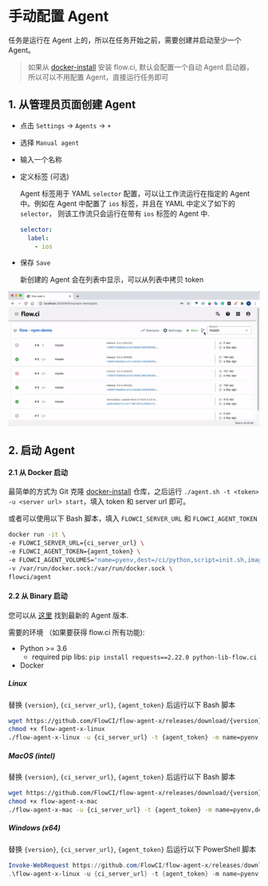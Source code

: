# 手动配置 Agent

任务是运行在 Agent 上的，所以在任务开始之前，需要创建并启动至少一个 Agent。

> 如果从 [docker-install](https://github.com/FlowCI/docker-install.git) 安装 flow.ci, 默认会配置一个自动 Agent 启动器，所以可以不用配置 Agent，直接运行任务即可

## 1. 从管理员页面创建 Agent

* 点击 `Settings` -> `Agents` -> `+`
* 选择 `Manual agent`
* 输入一个名称
* 定义标签 (可选)

  Agent 标签用于 YAML `selector` 配置，可以让工作流运行在指定的 Agent 中。例如在 Agent 中配置了 `ios` 标签，并且在 YAML 中定义了如下的 `selector`， 则该工作流只会运行在带有 `ios` 标签的 Agent 中.

  ```yaml
  selector:
    label:
      - ios
  ```

* 保存 `Save`
  
  新创建的 Agent 会在列表中显示，可以从列表中拷贝 token

![how to create agent](../../images/agents/create_agent.gif)

## 2. 启动 Agent


#### 2.1 从 Docker 启动

最简单的方式为 Git 克隆 [docker-install](https://github.com/flowci/docker-install) 仓库，之后运行 `./agent.sh -t <token> -u <server url> start`，填入 token 和 server url 即可。

或者可以使用以下 Bash 脚本，填入 `FLOWCI_SERVER_URL` 和 `FLOWCI_AGENT_TOKEN`

```bash
docker run -it \
-e FLOWCI_SERVER_URL={ci_server_url} \
-e FLOWCI_AGENT_TOKEN={agent_token} \
-e FLOWCI_AGENT_VOLUMES="name=pyenv,dest=/ci/python,script=init.sh,image=flowci/pyenv,init=init-pyenv-volume.sh" \
-v /var/run/docker.sock:/var/run/docker.sock \
flowci/agent
```

#### 2.2 从 Binary 启动

您可以从 [这里](https://github.com/FlowCI/flow-agent-x/releases) 找到最新的 Agent 版本.

需要的环境 （如果要获得 flow.ci 所有功能):
- Python >= 3.6
  - required pip libs:  `pip install requests==2.22.0 python-lib-flow.ci`
- Docker


##### Linux

替换 `{version}`, `{ci_server_url}`, `{agent_token}` 后运行以下 Bash 脚本

```bash
wget https://github.com/FlowCI/flow-agent-x/releases/download/{version}/flow-agent-x-linux
chmod +x flow-agent-x-linux
./flow-agent-x-linux -u {ci_server_url} -t {agent_token} -m name=pyenv,dest=/ci/python,script=init.sh,image=flowci/pyenv,init=init-pyenv-volume.sh
```

##### MacOS (intel)

替换 `{version}`, `{ci_server_url}`, `{agent_token}` 后运行以下 Bash 脚本

```bash
wget https://github.com/FlowCI/flow-agent-x/releases/download/{version}/flow-agent-x-mac
chmod +x flow-agent-x-mac
./flow-agent-x-mac -u {ci_server_url} -t {agent_token} -m name=pyenv,dest=/ci/python,script=init.sh,image=flowci/pyenv,init=init-pyenv-volume.sh
```

##### Windows (x64)

替换 `{version}`, `{ci_server_url}`, `{agent_token}` 后运行以下 PowerShell 脚本

```powershell
Invoke-WebRequest https://github.com/FlowCI/flow-agent-x/releases/download/{version}/flow-agent-x-win -OutFile flow-agent-x-win.exe
.\flow-agent-x-linux -u {ci_server_url} -t {agent_token} -m name=pyenv,dest=/ci/python,script=init.sh,image=flowci/pyenv,init=init-pyenv-volume.sh
```
